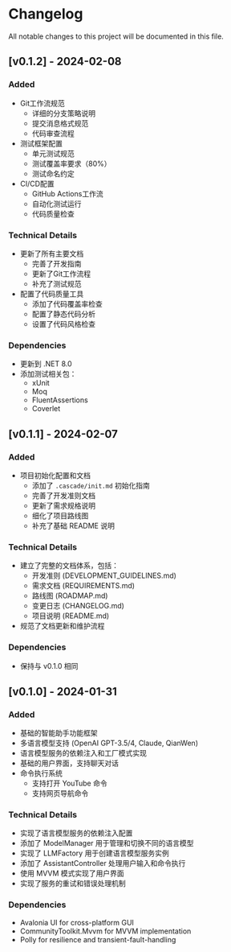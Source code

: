 # Changelog

All notable changes to this project will be documented in this file.

## [v0.1.2] - 2024-02-08

### Added
- Git工作流规范
  - 详细的分支策略说明
  - 提交消息格式规范
  - 代码审查流程
- 测试框架配置
  - 单元测试规范
  - 测试覆盖率要求（80%）
  - 测试命名约定
- CI/CD配置
  - GitHub Actions工作流
  - 自动化测试运行
  - 代码质量检查

### Technical Details
- 更新了所有主要文档
  - 完善了开发指南
  - 更新了Git工作流程
  - 补充了测试规范
- 配置了代码质量工具
  - 添加了代码覆盖率检查
  - 配置了静态代码分析
  - 设置了代码风格检查

### Dependencies
- 更新到 .NET 8.0
- 添加测试相关包：
  - xUnit
  - Moq
  - FluentAssertions
  - Coverlet

## [v0.1.1] - 2024-02-07

### Added
- 项目初始化配置和文档
  - 添加了 `.cascade/init.md` 初始化指南
  - 完善了开发准则文档
  - 更新了需求规格说明
  - 细化了项目路线图
  - 补充了基础 README 说明

### Technical Details
- 建立了完整的文档体系，包括：
  - 开发准则 (DEVELOPMENT_GUIDELINES.md)
  - 需求文档 (REQUIREMENTS.md)
  - 路线图 (ROADMAP.md)
  - 变更日志 (CHANGELOG.md)
  - 项目说明 (README.md)
- 规范了文档更新和维护流程

### Dependencies
- 保持与 v0.1.0 相同

## [v0.1.0] - 2024-01-31

### Added
- 基础的智能助手功能框架
- 多语言模型支持 (OpenAI GPT-3.5/4, Claude, QianWen)
- 语言模型服务的依赖注入和工厂模式实现
- 基础的用户界面，支持聊天对话
- 命令执行系统
  - 支持打开 YouTube 命令
  - 支持网页导航命令

### Technical Details
- 实现了语言模型服务的依赖注入配置
- 添加了 ModelManager 用于管理和切换不同的语言模型
- 实现了 LLMFactory 用于创建语言模型服务实例
- 添加了 AssistantController 处理用户输入和命令执行
- 使用 MVVM 模式实现了用户界面
- 实现了服务的重试和错误处理机制

### Dependencies
- Avalonia UI for cross-platform GUI
- CommunityToolkit.Mvvm for MVVM implementation
- Polly for resilience and transient-fault-handling
